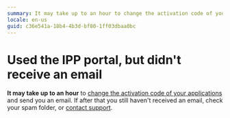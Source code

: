 ```yaml
---
summary: It may take up to an hour to change the activation code of your applications. If you haven't received an email, check your spam folder, or contact Support.
locale: en-us
guid: c36e541a-18b4-4b3d-bf80-1ff03dbaa0bc
---
```


# Used the IPP portal, but didn't receive an email

**It may take up to an hour** to [change the activation code of your applications](https://success.outsystems.com/Support/Enterprise_Customers/Licensing/Intellectual_Property_Protection_(IPP)/01_What_is_IPP_(Intellectual_Property_Protection)) and send you an email. If after that you still haven't received an email, check your spam folder, or [contact support](https://success.outsystems.com/Support/Enterprise_Customers/OutSystems_Support/01_Contact_OutSystems_technical_support).

